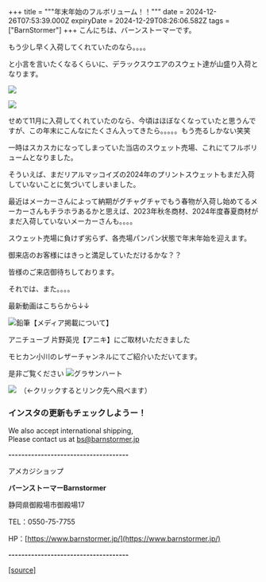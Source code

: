 +++
title = """年末年始のフルボリューム！！"""
date = 2024-12-26T07:53:39.000Z
expiryDate = 2024-12-29T08:26:06.582Z
tags = ["BarnStormer"]
+++
こんにちは、バーンストーマーです。

もう少し早く入荷してくれていたのなら。。。。

と小言を言いたくなるくらいに、デラックスウエアのスウェト達が山盛り入荷となります。

[![](https://stat.ameba.jp/user_images/20241226/15/barnstormer-go/b0/ef/j/o0466070015525949880.jpg)](https://stat.ameba.jp/user_images/20241226/15/barnstormer-go/b0/ef/j/o0466070015525949880.jpg)

[![](https://stat.ameba.jp/user_images/20241226/15/barnstormer-go/7d/50/j/o0466070015525949877.jpg)](https://stat.ameba.jp/user_images/20241226/15/barnstormer-go/7d/50/j/o0466070015525949877.jpg)

せめて11月に入荷してくれていたのなら、今頃はほぼなくなっていたと思うんですが、この年末にこんなにたくさん入ってきたら。。。。。もう売るしかない笑笑

一時はスカスカになってしまっていた当店のスウェット売場、これにてフルボリュームとなりました。

そういえば、まだリアルマッコイズの2024年のプリントスウェットもまだ入荷していないことに気づいてしまいました。

最近はメーカーさんによって納期がグチャグチャでもう春物が入荷し始めてるメーカーさんもチラホラあるかと思えば、2023年秋冬商材、2024年度春夏商材がまだ入荷していないメーカーさんも。。。。

スウェット売場に負けず劣らず、各売場パンパン状態で年末年始を迎えます。

御来店のお客様にはきっと満足していただけるかな？？

皆様のご来店御待ちしております。

それでは、また。。。。

最新動画はこちらから↓↓

![鉛筆](https://stat100.ameba.jp/blog/ucs/img/char/char3/519.png)【メディア掲載について】

アニチューブ 片野英児【アニキ】にご取材いただきました

モヒカン小川のレザーチャンネルにてご紹介いただいてます。

是非ご覧ください ![グラサンハート](https://stat100.ameba.jp/blog/ucs/img/char/char3/148.png)

[![](https://stat.ameba.jp/user_images/20230412/16/barnstormer-go/6a/23/p/o0108010815269242493.png)](https://www.instagram.com/barnstormer_daily/)　（←クリックするとリンク先へ飛べます）

### インスタの更新もチェックしようー！

We also accept international shipping,  
Please contact us at bs@barnstormer.jp

**\-------------------------------------**

アメカジショップ

**バーンストーマーBarnstormer**

静岡県御殿場市御殿場17

TEL：0550-75-7755

HP：[https://www.barnstormer.jp/](https://www.barnstormer.jp/)

**\-------------------------------------**

[[source]](https://ameblo.jp/barnstormer-go/entry-12880060186.html)
